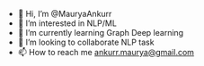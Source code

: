 - 👋 Hi, I’m @MauryaAnkurr
- 👀 I’m interested in NLP/ML
- 🌱 I’m currently learning Graph Deep learning
- 💞️ I’m looking to collaborate NLP task
- 📫 How to reach me ankurr.maurya@gmail.com

<!---
MauryaAnkurr/MauryaAnkurr is a ✨ special ✨ repository because its `README.md` (this file) appears on your GitHub profile.
You can click the Preview link to take a look at your changes.
--->
